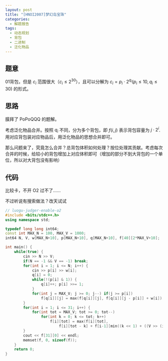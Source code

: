 ```yaml
---
layout: post
title: "[HNOI2007]梦幻岛宝珠"
categories:
  - 解题报告
tags:
  - 动态规划
  - 背包
  - 二进制
  - 泛化物品
---
```


## 题意

01背包，但是 $c_i$ 范围很大（$c_i \le 2^{30}$），且可以分解为 $c_i = p_i \cdot 2^{q_i} (p_i \le 10, q_i \le 30)$ 的形式。

## 思路

膜拜了 PoPoQQQ 的题解。

考虑泛化物品合并。按照 $q_i$ 不同，分为多个背包，即 $f(i, j)$ 表示背包容量为 $j \cdot 2^i$. 用对应背包装对应物品后，用泛化物品的思想合并即可。

那么问题来了，究竟怎么合并？总背包体积如何处理？按位处理其贡献。考虑每次合并的时候，给较小的背包增加上对应体积即可（增加的部分不到大背包的一个单位，所以对大背包没有影响）

## 代码

比较卡，不开 O2 过不了……

不过听说有搜索做法？改天试试

```cpp
// luogu-judger-enable-o2
#include <bits/stdc++.h>
using namespace std;

typedef long long int64;
const int MAX_N = 100, MAX_V = 1000;
int64 N, V, w[MAX_N+10], p[MAX_N+10], q[MAX_N+10], f[40][2*MAX_V+10];

int main() {
    while(true) {
        cin >> N >> V;
        if(N == -1 && V == -1) break;
        for(int i = 1; i <= N; i++) {
            cin >> p[i] >> w[i];
            q[i] = 0;
            while(!(p[i] & 1)) {
                q[i]++; p[i] >>= 1;
            }
            for(int j = MAX_V; j >= 0; j--) if(j >= p[i])
                f[q[i]][j] = max(f[q[i]][j], f[q[i]][j - p[i]] + w[i]);
        }
        for(int i = 1; i <= 31; i++) {
            for(int tot = MAX_V; tot >= 0; tot--)
                for(int k = 0; k <= tot; k++)
                    f[i][tot] = max(f[i][tot], 
                        f[i][tot - k] + f[i-1][min((k << 1) + ((V >> (i-1)) & 1), (int64)MAX_V)]);
        }
        cout << f[31][0] << endl;
        memset(f, 0, sizeof(f));
    }
    return 0;
}
```


